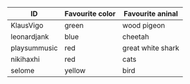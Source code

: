 
ID           | Favourite color | Favourite aninal
-------------| ----------------|----------------
KlausVigo    | green           | wood pigeon
leonardjank  | blue           |   cheetah 
playsummusic | red             | great white shark 
nikihaxhi    | red             | cats
selome       | yellow          | bird
